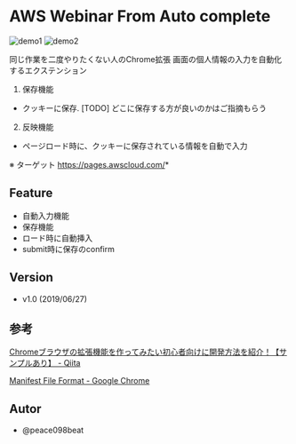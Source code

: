 

# AWS Webinar From Auto complete

![demo1]("demo/screenshot.jpg")
![demo2]("demo/screenshot2.jpg")


同じ作業を二度やりたくない人のChrome拡張
画面の個人情報の入力を自動化するエクステンション


1. 保存機能
 - クッキーに保存. [TODO] どこに保存する方が良いのかはご指摘もらう

2. 反映機能
 - ページロード時に、クッキーに保存されている情報を自動で入力


※ ターゲット
https://pages.awscloud.com/*



## Feature

 - 自動入力機能
 - 保存機能
 - ロード時に自動挿入
 - submit時に保存のconfirm


## Version

 - v1.0 (2019/06/27)


## 参考

[Chromeブラウザの拡張機能を作ってみたい初心者向けに開発方法を紹介！【サンプルあり】 - Qiita](https://qiita.com/guru_taka/items/37a90766f4f845e963e5)

[Manifest File Format - Google Chrome](https://developer.chrome.com/extensions/manifest)


## Autor
 - @peace098beat

